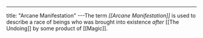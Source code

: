 ---
title: "Arcane Manifestation"
---The term *[[Arcane Manifestation]]* is used to describe a race of beings who was brought into existence *after* [[The Undoing]] by some product of [[Magic]].